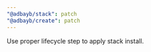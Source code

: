 ```yaml
---
"@adbayb/stack": patch
"@adbayb/create": patch
---
```


Use proper lifecycle step to apply stack install.
